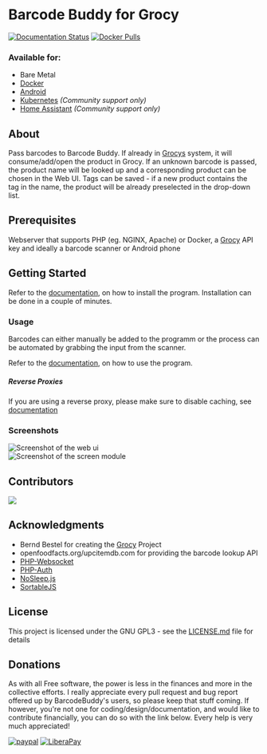 # Barcode Buddy for Grocy

[![Documentation Status](https://readthedocs.org/projects/barcodebuddy-documentation/badge/?version=latest)](https://barcodebuddy-documentation.readthedocs.io/en/latest/?badge=latest) 
[![Docker Pulls](https://img.shields.io/docker/pulls/f0rc3/barcodebuddy-docker.svg)](https://hub.docker.com/r/f0rc3/barcodebuddy-docker/)

### Available for:

- Bare Metal
- [Docker](https://github.com/Forceu/barcodebuddy-docker)
- [Android](https://play.google.com/store/apps/details?id=de.bulling.barcodebuddyscanner)
- [Kubernetes](https://git.sr.ht/~johnhamelink/k8s-barcodebuddy) *(Community support only)*
- [Home Assistant](https://github.com/Forceu/barcodebuddy-homeassistant) *(Community support only)*

## About

Pass barcodes to Barcode Buddy. If already in [Grocys](https://github.com/grocy/grocy) system, it will consume/add/open the product in Grocy. If an unknown barcode is passed, the product name will be looked up and a corresponding product can be chosen in the Web UI. Tags can be saved - if a new product contains the tag in the name, the product will be already preselected in the drop-down list.

## Prerequisites

Webserver that supports PHP (eg. NGINX, Apache) or Docker, a [Grocy](https://github.com/grocy/grocy) API key and ideally a barcode scanner or Android phone

## Getting Started

Refer to the [documentation](https://barcodebuddy-documentation.readthedocs.io/en/latest/), on how to install the program. Installation can be done in a couple of minutes.

### Usage

Barcodes can either manually be added to the programm or the process can be automated by grabbing the input from the scanner.

Refer to the [documentation](https://barcodebuddy-documentation.readthedocs.io/en/latest/), on how to use the program.

##### Reverse Proxies

If you are using a reverse proxy, please make sure to disable caching, see [documentation](https://barcodebuddy-documentation.readthedocs.io/en/latest/setup.html#reverse-proxy)

### Screenshots
![Screenshot of the web ui](https://raw.githubusercontent.com/Forceu/barcodebuddy/master/example/screenshots/FullSite_small.png)     
![Screenshot of the screen module](https://github.com/Forceu/barcodebuddy/raw/master/example/screenshots/Screen.gif)


## Contributors
<a href="https://github.com/forceu/barcodebuddy/graphs/contributors">
  <img src="https://contributors-img.web.app/image?repo=forceu/barcodebuddy" />
</a>

## Acknowledgments

* Bernd Bestel for creating the [Grocy](https://github.com/grocy/grocy) Project
* openfoodfacts.org/upcitemdb.com for providing the barcode lookup API
* [PHP-Websocket](https://github.com/bloatless/php-websocket)
* [PHP-Auth](https://github.com/delight-im/PHP-Auth)
* [NoSleep.js](https://github.com/richtr/NoSleep.js)
* [SortableJS](https://github.com/SortableJS/Sortable)

## License

This project is licensed under the GNU GPL3 - see the [LICENSE.md](LICENSE.md) file for details


## Donations

As with all Free software, the power is less in the finances and more in the collective efforts. I really appreciate every pull request and bug report offered up by BarcodeBuddy's users, so please keep that stuff coming. If however, you're not one for coding/design/documentation, and would like to contribute financially, you can do so with the link below. Every help is very much appreciated!

[![paypal](https://img.shields.io/badge/Donate-PayPal-green.svg)](https://www.paypal.com/cgi-bin/webscr?cmd=_donations&business=donate@bulling.mobi&lc=US&item_name=BarcodeBuddy&no_note=0&cn=&currency_code=EUR&bn=PP-DonationsBF:btn_donateCC_LG.gif:NonHosted) [![LiberaPay](https://img.shields.io/badge/Donate-LiberaPay-green.svg)](https://liberapay.com/MBulling/donate)

